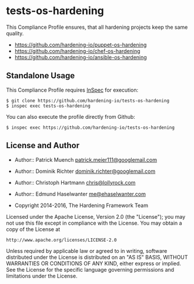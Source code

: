 tests-os-hardening
==================

This Compliance Profile ensures, that all hardening projects keep the same quality.

- https://github.com/hardening-io/puppet-os-hardening
- https://github.com/hardening-io/chef-os-hardening
- https://github.com/hardening-io/ansible-os-hardening

## Standalone Usage

This Compliance Profile requires [InSpec](https://github.com/chef/inspec) for execution:

```
$ git clone https://github.com/hardening-io/tests-os-hardening
$ inspec exec tests-os-hardening
```

You can also execute the profile directly from Github:

```
$ inspec exec https://github.com/hardening-io/tests-os-hardening
```

## License and Author

* Author:: Patrick Muench <patrick.meier111@googlemail.com>
* Author:: Dominik Richter <dominik.richter@googlemail.com>
* Author:: Christoph Hartmann <chris@lollyrock.com>
* Author:: Edmund Haselwanter <me@ehaselwanter.com>

* Copyright 2014-2016, The Hardening Framework Team

Licensed under the Apache License, Version 2.0 (the "License");
you may not use this file except in compliance with the License.
You may obtain a copy of the License at

    http://www.apache.org/licenses/LICENSE-2.0

Unless required by applicable law or agreed to in writing, software
distributed under the License is distributed on an "AS IS" BASIS,
WITHOUT WARRANTIES OR CONDITIONS OF ANY KIND, either express or implied.
See the License for the specific language governing permissions and
limitations under the License.
